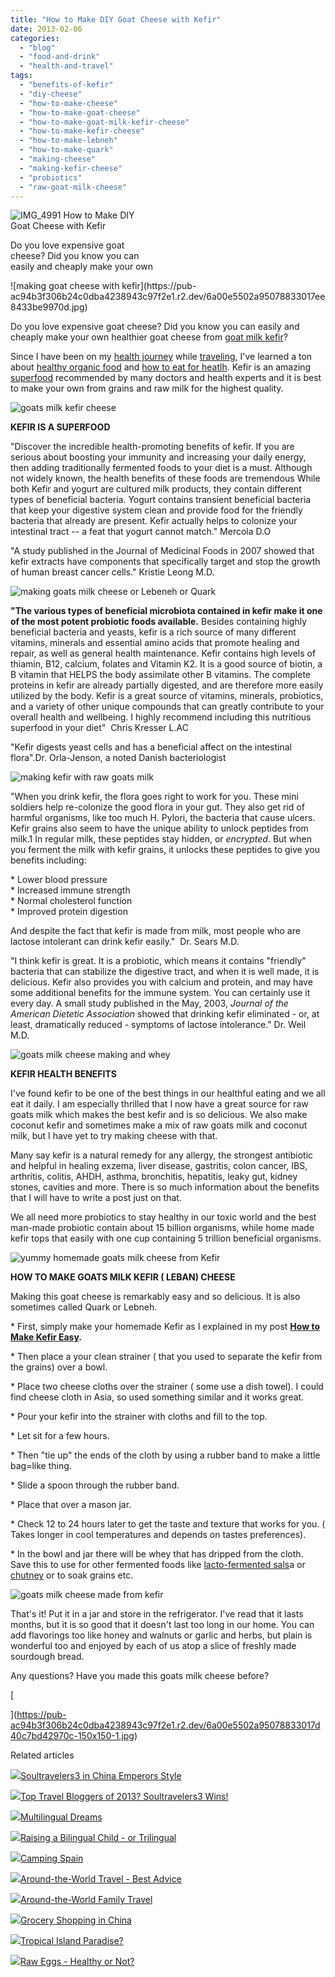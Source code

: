 ```yaml
---
title: "How to Make DIY Goat Cheese with Kefir"
date: 2013-02-06
categories: 
  - "blog"
  - "food-and-drink"
  - "health-and-travel"
tags: 
  - "benefits-of-kefir"
  - "diy-cheese"
  - "how-to-make-cheese"
  - "how-to-make-goat-cheese"
  - "how-to-make-goat-milk-kefir-cheese"
  - "how-to-make-kefir-cheese"
  - "how-to-make-lebneh"
  - "how-to-make-quark"
  - "making-cheese"
  - "making-kefir-cheese"
  - "probiotics"
  - "raw-goat-milk-cheese"
---
```


![IMG_4991](https://pub-ac94b3f306b24c0dba4238943c97f2e1.r2.dev/6a00e5502a95078833017d40ce73b6970c.jpg) How to Make DIY  
Goat Cheese with Kefir  
  
Do you love expensive goat  
cheese? Did you know you can  
easily and cheaply make your own

<!--more--> ![making goat cheese with kefir](https://pub-ac94b3f306b24c0dba4238943c97f2e1.r2.dev/6a00e5502a95078833017ee8433be9970d.jpg)  
  
Do you love expensive goat cheese? Did you know you can easily and cheaply make your own healthier goat cheese from [goat milk kefir](http://soultravelers3new.local/2012/07/-how-to-make-kefir-easy-goats-milk-or-coconut-milk.html "goat milk kefir")?  
  
Since I have been on my [health journey](http://soultravelers3new.local/health-and-travel/ "health journey") while [traveling](http://soultravelers3new.local/2012/10/traveling-while-sick-or-with-health-medical-challenges.html#more "traveling when sick"), I've learned a ton about [healthy organic food](http://soultravelers3new.local/2012/04/health-organic-raw-foods-and-travel.html "healthy organic raw food") and [how to eat for heatlh](http://soultravelers3new.local/2012/06/healthy-food-and-travel.html "how to eat for health"). Kefir is an amazing [superfood](http://chriskresser.com/kefir-the-not-quite-paleo-superfood "kefir super food") recommended by many doctors and health experts and it is best to make your own from grains and raw milk for the highest quality.  
  
![goats milk kefir cheese](https://pub-ac94b3f306b24c0dba4238943c97f2e1.r2.dev/6a00e5502a95078833017ee8455df6970d.jpg)  
  
  
**KEFIR IS A SUPERFOOD**  
  
"Discover the incredible health-promoting benefits of kefir. If you are serious about boosting your immunity and increasing your daily energy, then adding traditionally fermented foods to your diet is a must. Although not widely known, the health benefits of these foods are tremendous While both Kefir and yogurt are cultured milk products, they contain different types of beneficial bacteria. Yogurt contains transient beneficial bacteria that keep your digestive system clean and provide food for the friendly bacteria that already are present. Kefir actually helps to colonize your intestinal tract -- a feat that yogurt cannot match." Mercola D.O  
  
"A study published in the Journal of Medicinal Foods in 2007 showed that kefir extracts have components that specifically target and stop the growth of human breast cancer cells." Kristie Leong M.D.  
  
![making goats milk cheese or Lebeneh or Quark](https://pub-ac94b3f306b24c0dba4238943c97f2e1.r2.dev/6a00e5502a95078833017c36a35203970b.jpg)  
  
  
**"The various types of beneficial microbiota contained in kefir make it one of the most potent probiotic foods available.** Besides containing highly beneficial bacteria and yeasts, kefir is a rich source of many different vitamins, minerals and essential amino acids that promote healing and repair, as well as general health maintenance. [](http://ecosmesi.it/pdf/Kefir-%20A%20Probiotic%20Dairy-Composition,%20Nutritional%20and%20Therapeutic%20Aspects.pdf)Kefir contains high levels of thiamin, B12, calcium, folates and Vitamin K2. It is a good source of biotin, a B vitamin that HELPS the body assimilate other B vitamins. The complete proteins in kefir are already partially digested, and are therefore more easily utilized by the body. Kefir is a great source of vitamins, minerals, probiotics, and a variety of other unique compounds that can greatly contribute to your overall health and wellbeing. I highly recommend including this nutritious superfood in your diet"  Chris Kresser L.AC  
  
"Kefir digests yeast cells and has a beneficial affect on the intestinal flora".Dr. Orla-Jenson, a noted Danish bacteriologist  
  
![making kefir with raw goats milk](https://pub-ac94b3f306b24c0dba4238943c97f2e1.r2.dev/6a00e5502a95078833017d40d0efc8970c.jpg)  

"When you drink kefir, the flora goes right to work for you. These mini soldiers help re-colonize the good flora in your gut. They also get rid of harmful organisms, like too much H. Pylori, the bacteria that cause ulcers. Kefir grains also seem to have the unique ability to unlock peptides from milk.1 In regular milk, these peptides stay hidden, or _encrypted_. But when you ferment the milk with kefir grains, it unlocks these peptides to give you benefits including:  
  
\* Lower blood pressure  
\* Increased immune strength  
\* Normal cholesterol function  
\* Improved protein digestion

And despite the fact that kefir is made from milk, most people who are lactose intolerant can drink kefir easily."  Dr. Sears M.D.  
  
  
"I think kefir is great. It is a probiotic, which means it contains "friendly" bacteria that can stabilize the digestive tract, and when it is well made, it is delicious. Kefir also provides you with calcium and protein, and may have some additional benefits for the immune system. You can certainly use it every day. A small study published in the May, 2003, _Journal of the American Dietetic Association_ showed that drinking kefir eliminated - or, at least, dramatically reduced - symptoms of lactose intolerance." Dr. Weil M.D.

  
![goats milk cheese making and whey](https://pub-ac94b3f306b24c0dba4238943c97f2e1.r2.dev/6a00e5502a95078833017d40d18a72970c.jpg)  
  

**KEFIR HEALTH BENEFITS**  
  
I've found kefir to be one of the best things in our healthful eating and we all eat it daily. I am especially thrilled that I now have a great source for raw goats milk which makes the best kefir and is so delicious. We also make coconut kefir and sometimes make a mix of raw goats milk and coconut milk, but I have yet to try making cheese with that.  
  
Many say kefir is a natural remedy for any allergy, the strongest antibiotic and helpful in healing exzema, liver disease, gastritis, colon cancer, IBS, arthritis, colitis, AHDH, asthma, bronchitis, hepatitis, leaky gut, kidney stones, cavities and more. There is so much information about the benefits that I will have to write a post just on that.  
  
We all need more probiotics to stay healthy in our toxic world and the best man-made probiotic contain about 15 billion organisms, while home made kefir tops that easily with one cup containing 5 trillion beneficial organisms.  
  
![yummy homemade goats milk cheese from Kefir](https://pub-ac94b3f306b24c0dba4238943c97f2e1.r2.dev/6a00e5502a95078833017d40d18cff970c.jpg)  
  
**HOW TO MAKE GOATS MILK KEFIR ( LEBAN) CHEESE**  
  
Making this goat cheese is remarkably easy and so delicious. It is also sometimes called Quark or Lebneh.  
  
\* First, simply make your homemade Kefir as I explained in my post **[How to Make Kefir Easy](http://soultravelers3new.local/2012/07/-how-to-make-kefir-easy-goats-milk-or-coconut-milk.html "how to make DIY homemade kefir").**  
  
\* Then place a your clean strainer ( that you used to separate the kefir from the grains) over a bowl.  
  
\* Place two cheese cloths over the strainer ( some use a dish towel). I could find cheese cloth in Asia, so used something similar and it works great.  
  
\* Pour your kefir into the strainer with cloths and fill to the top.  
  
\* Let sit for a few hours.  
  
\* Then "tie up" the ends of the cloth by using a rubber band to make a little bag=like thing.  
  
\* Slide a spoon through the rubber band.  
  
\* Place that over a mason jar.  
  
\* Check 12 to 24 hours later to get the taste and texture that works for you. ( Takes longer in cool temperatures and depends on tastes preferences).  
  
\* In the bowl and jar there will be whey that has dripped from the cloth. Save this to use for other fermented foods like [lacto-fermented sals](http://soultravelers3new.local/2012/09/how-to-make-healthy-lacto-fermented-salsa.html "lacto fermented salsa")a or [chutney](http://soultravelers3new.local/2012/08/how-to-make-healthy-lacto-fermented-mango-papaya-chutney.html "fermented chutney") or to soak grains etc.  
  
![goats milk cheese made from kefir](https://pub-ac94b3f306b24c0dba4238943c97f2e1.r2.dev/6a00e5502a95078833017d40d1994c970c.jpg)  
  
That's it! Put it in a jar and store in the refrigerator. I've read that it lasts months, but it is so good that it doesn't last too long in our home. You can add flavorings too like honey and walnuts or garlic and herbs, but plain is wonderful too and enjoyed by each of us atop a slice of freshly made sourdough bread.  
  
Any questions? Have you made this goats milk cheese before?  
  
  
[  
  
  
  
  
](https://pub-ac94b3f306b24c0dba4238943c97f2e1.r2.dev/6a00e5502a95078833017d40c7bd42970c-150x150-1.jpg)

Related articles

[![](http://i.zemanta.com/130189927_80_80.jpg)](http://soultravelers3new.local/2012/12/soultravelers3-in-china-emperors-style.html)[Soultravelers3 in China Emperors Style](http://soultravelers3new.local/2012/12/soultravelers3-in-china-emperors-style.html)

[![](http://i.zemanta.com/135568483_80_80.jpg)](http://soultravelers3new.local/2013/01/top-travel-bloggers-of-2013-soultravelers3-wins-.html)[Top Travel Bloggers of 2013? Soultravelers3 Wins!](http://soultravelers3new.local/2013/01/top-travel-bloggers-of-2013-soultravelers3-wins-.html)

[![](http://i.zemanta.com/136332847_80_80.jpg)](http://soultravelers3new.local/2013/01/multilingual-dreams.html)[Multilingual Dreams](http://soultravelers3new.local/2013/01/multilingual-dreams.html)

[![](http://i.zemanta.com/137126168_80_80.jpg)](http://soultravelers3new.local/2013/01/raising-a-bilingual-child-or-trilingual.html)[Raising a Bilingual Child - or Trilingual](http://soultravelers3new.local/2013/01/raising-a-bilingual-child-or-trilingual.html)

[![](http://i.zemanta.com/137403788_80_80.jpg)](http://soultravelers3new.local/2013/01/camping-spain.html)[Camping Spain](http://soultravelers3new.local/2013/01/camping-spain.html)

[![](http://i.zemanta.com/133178306_80_80.jpg)](http://soultravelers3new.local/2012/12/-around-the-world-travel-best-advice.html)[Around-the-World Travel - Best Advice](http://soultravelers3new.local/2012/12/-around-the-world-travel-best-advice.html)

[![](http://i.zemanta.com/134800869_80_80.jpg)](http://soultravelers3new.local/2012/12/around-the-world-family-travel.html)[Around-the-World Family Travel](http://soultravelers3new.local/2012/12/around-the-world-family-travel.html)

[![](http://i.zemanta.com/134635768_80_80.jpg)](http://soultravelers3new.local/2012/12/grocery-shopping-in-china.html)[Grocery Shopping in China](http://soultravelers3new.local/2012/12/grocery-shopping-in-china.html)

[![](http://i.zemanta.com/141946037_80_80.jpg)](http://soultravelers3new.local/2013/01/tropical-island-paradise.html)[Tropical Island Paradise?](http://soultravelers3new.local/2013/01/tropical-island-paradise.html)

[![](http://i.zemanta.com/141783875_80_80.jpg)](http://soultravelers3new.local/2013/01/raw-eggs-healthy-or-not.html)[Raw Eggs - Healthy or Not?](http://soultravelers3new.local/2013/01/raw-eggs-healthy-or-not.html)
